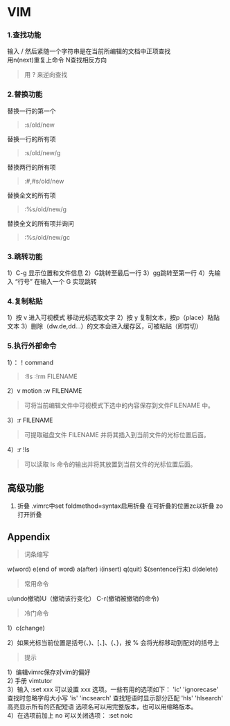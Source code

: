 # VIM
### 1.查找功能
输入 / 然后紧随一个字符串是在当前所编辑的文档中正项查找   
用n(next)重复上命令 N查找相反方向
> 用 ? 来逆向查找

### 2.替换功能
替换一行的第一个
> :s/old/new

替换一行的所有项
> :s/old/new/g

替换两行的所有项
> :#,#s/old/new

替换全文的所有项
> :%s/old/new/g

替换全文的所有项并询问
> :%s/old/new/gc

### 3.跳转功能
1）C-g 显示位置和文件信息
2）G跳转至最后一行
3）gg跳转至第一行
4）先输入 “行号” 在输入一个 G 实现跳转 

### 4.复制粘贴
1）按 v 进入可视模式 移动光标选取文字
2）按 y 复制文本，按p（place）粘贴文本
3）删除（dw.de,dd...）的文本会进入缓存区，可被粘贴（即剪切）

### 5.执行外部命令
1）：！command
> :!ls
:!rm FILENAME

2）v motion :w FILENAME 
>可将当前编辑文件中可视模式下选中的内容保存到文件FILENAME 中。

3）:r FILENAME 
>可提取磁盘文件 FILENAME 并将其插入到当前文件的光标位置后面。

4）:r !ls 
>可以读取 ls 命令的输出并将其放置到当前文件的光标位置后面。

## 高级功能
1. 折叠
   .vimrc中set foldmethod=syntax启用折叠
   在可折叠的位置zc以折叠 zo打开折叠

## Appendix
> 词条缩写

w(word) e(end of word) a(after) 
i(insert)  q(quit) $(sentence行末) d(delete)      
> 常用命令

u(undo撤销)U（撤销该行变化）
C-r(撤销被撤销的命令)  

> 冷门命令 

1）c(change)  

2）如果光标当前位置是括号(、)、[、]、{、}，按 % 会将光标移动到配对的括号上

> 提示

1）编辑vimrc保存对vim的偏好  
2) 手册 vimtutor  
3）输入 :set xxx 可以设置 xxx 选项。一些有用的选项如下：
        'ic' 'ignorecase'       查找时忽略字母大小写
        'is' 'incsearch'        查找短语时显示部分匹配
        'hls' 'hlsearch'        高亮显示所有的匹配短语
     选项名可以用完整版本，也可以用缩略版本。  
4）在选项前加上 no 可以关闭选项：  :set noic
